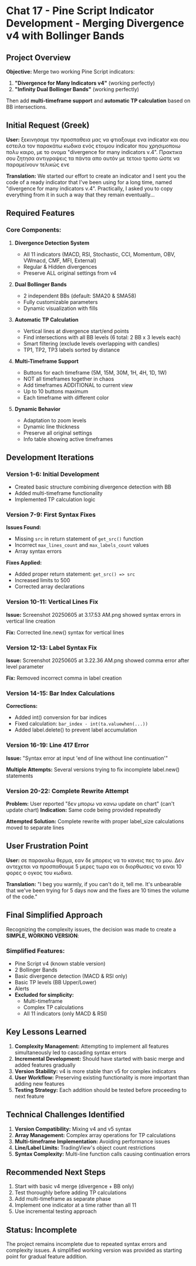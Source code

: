 # Chat 17 - Pine Script Indicator Development - Merging Divergence v4 with Bollinger Bands

## Project Overview

**Objective:** Merge two working Pine Script indicators:
1. **"Divergence for Many Indicators v4"** (working perfectly)
2. **"Infinity Dual Bollinger Bands"** (working perfectly)

Then add **multi-timeframe support** and **automatic TP calculation** based on BB intersections.

## Initial Request (Greek)

**User:** ξεκινησαμε την προσπαθεια μας να φτιαξουμε ενα indicator και σου εστειλα τον παρακάτω κωδικα ενός ετοιμου indicator που χρησιμοποιω πολυ καιρο, με το ονομα "divergence for many indicators v.4". Πρακτικα σου ζητησα αντιγραψεις τα πάντα απο αυτόν με τετοιο τροπο ώστε να παραμείνουν τελικώς ενε

**Translation:** We started our effort to create an indicator and I sent you the code of a ready indicator that I've been using for a long time, named "divergence for many indicators v.4". Practically, I asked you to copy everything from it in such a way that they remain eventually...

## Required Features

### Core Components:
1. **Divergence Detection System**
   - All 11 indicators (MACD, RSI, Stochastic, CCI, Momentum, OBV, VWmacd, CMF, MFI, External)
   - Regular & Hidden divergences
   - Preserve ALL original settings from v4

2. **Dual Bollinger Bands**
   - 2 independent BBs (default: SMA20 & SMA58)
   - Fully customizable parameters
   - Dynamic visualization with fills

3. **Automatic TP Calculation**
   - Vertical lines at divergence start/end points
   - Find intersections with all BB levels (6 total: 2 BB x 3 levels each)
   - Smart filtering (exclude levels overlapping with candles)
   - TP1, TP2, TP3 labels sorted by distance

4. **Multi-Timeframe Support**
   - Buttons for each timeframe (5M, 15M, 30M, 1H, 4H, 1D, 1W)
   - NOT all timeframes together in chaos
   - Add timeframes ADDITIONAL to current view
   - Up to 10 buttons maximum
   - Each timeframe with different color

5. **Dynamic Behavior**
   - Adaptation to zoom levels
   - Dynamic line thickness
   - Preserve all original settings
   - Info table showing active timeframes

## Development Iterations

### Version 1-6: Initial Development
- Created basic structure combining divergence detection with BB
- Added multi-timeframe functionality
- Implemented TP calculation logic

### Version 7-9: First Syntax Fixes
**Issues Found:**
- Missing `src` in return statement of `get_src()` function
- Incorrect `max_lines_count` and `max_labels_count` values
- Array syntax errors

**Fixes Applied:**
- Added proper return statement: `get_src() => src`
- Increased limits to 500
- Corrected array declarations

### Version 10-11: Vertical Lines Fix
**Issue:** Screenshot 20250605 at 3.17.53 AM.png showed syntax errors in vertical line creation

**Fix:** Corrected line.new() syntax for vertical lines

### Version 12-13: Label Syntax Fix
**Issue:** Screenshot 20250605 at 3.22.36 AM.png showed comma error after level parameter

**Fix:** Removed incorrect comma in label creation

### Version 14-15: Bar Index Calculations
**Corrections:**
- Added int() conversion for bar indices
- Fixed calculation: `bar_index - int(ta.valuewhen(...))`
- Added label.delete() to prevent label accumulation

### Version 16-19: Line 417 Error
**Issue:** "Syntax error at input 'end of line without line continuation'"

**Multiple Attempts:** Several versions trying to fix incomplete label.new() statements

### Version 20-22: Complete Rewrite Attempt
**Problem:** User reported "δεν μπορω να κανω update on chart" (can't update chart)
**Indication:** Same code being provided repeatedly

**Attempted Solution:** Complete rewrite with proper label_size calculations moved to separate lines

## User Frustration Point

**User:** σε παρακαλω θερμα, εαν δε μπορεις να το κανεις πες το μου. Δεν αντεχεται να προσπαθουμε 5 μερες τωρα και οι διορθωσεις να ειναι 10 φορες ο ογκος του κωδικα.

**Translation:** "I beg you warmly, if you can't do it, tell me. It's unbearable that we've been trying for 5 days now and the fixes are 10 times the volume of the code."

## Final Simplified Approach

Recognizing the complexity issues, the decision was made to create a **SIMPLE, WORKING VERSION**:

### Simplified Features:
- Pine Script v4 (known stable version)
- 2 Bollinger Bands
- Basic divergence detection (MACD & RSI only)
- Basic TP levels (BB Upper/Lower)
- Alerts
- **Excluded for simplicity:**
  - Multi-timeframe
  - Complex TP calculations
  - All 11 indicators (only MACD & RSI)

## Key Lessons Learned

1. **Complexity Management:** Attempting to implement all features simultaneously led to cascading syntax errors
2. **Incremental Development:** Should have started with basic merge and added features gradually
3. **Version Stability:** v4 is more stable than v5 for complex indicators
4. **User Workflow:** Preserving existing functionality is more important than adding new features
5. **Testing Strategy:** Each addition should be tested before proceeding to next feature

## Technical Challenges Identified

1. **Version Compatibility:** Mixing v4 and v5 syntax
2. **Array Management:** Complex array operations for TP calculations
3. **Multi-timeframe Implementation:** Avoiding performance issues
4. **Line/Label Limits:** TradingView's object count restrictions
5. **Syntax Complexity:** Multi-line function calls causing continuation errors

## Recommended Next Steps

1. Start with basic v4 merge (divergence + BB only)
2. Test thoroughly before adding TP calculations
3. Add multi-timeframe as separate phase
4. Implement one indicator at a time rather than all 11
5. Use incremental testing approach

## Status: Incomplete

The project remains incomplete due to repeated syntax errors and complexity issues. A simplified working version was provided as starting point for gradual feature addition.

